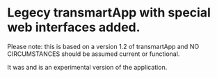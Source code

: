 Legecy transmartApp with special web interfaces added.
============

Please note: this is based on a version 1.2 of transmartApp and NO CIRCUMSTANCES should be assumed current or functional.

It was and is an experimental version of the application.
